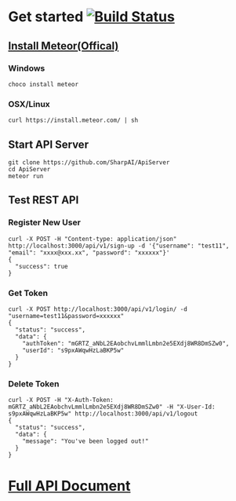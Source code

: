 # Get started [![Build Status](https://travis-ci.org/SharpAI/ApiServer.svg?branch=master)](https://travis-ci.org/SharpAI/ApiServer)

## [Install Meteor(Offical)](https://www.meteor.com/install)
### Windows
```
choco install meteor
```
### OSX/Linux
```
curl https://install.meteor.com/ | sh
```
## Start API Server
```
git clone https://github.com/SharpAI/ApiServer
cd ApiServer
meteor run
```
## Test REST API

### Register New User
```
curl -X POST -H "Content-type: application/json" http://localhost:3000/api/v1/sign-up -d '{"username": "test11", "email": "xxxx@xxx.xx", "password": "xxxxxx"}'
{
  "success": true
}
```
### Get Token
```
curl -X POST http://localhost:3000/api/v1/login/ -d "username=test11&password=xxxxxx"
{
  "status": "success",
  "data": {
    "authToken": "mGRTZ_aNbL2EAobchvLmmlLmbn2e5EXdj8WR8DmSZw0",
    "userId": "s9pxAWqwHzLaBKP5w"
  }
}
```
### Delete Token
```
curl -X POST -H "X-Auth-Token: mGRTZ_aNbL2EAobchvLmmlLmbn2e5EXdj8WR8DmSZw0" -H "X-User-Id: s9pxAWqwHzLaBKP5w" http://localhost:3000/api/v1/logout
{
  "status": "success",
  "data": {
    "message": "You've been logged out!"
  }
}
```

# [Full API Document](API.md)

